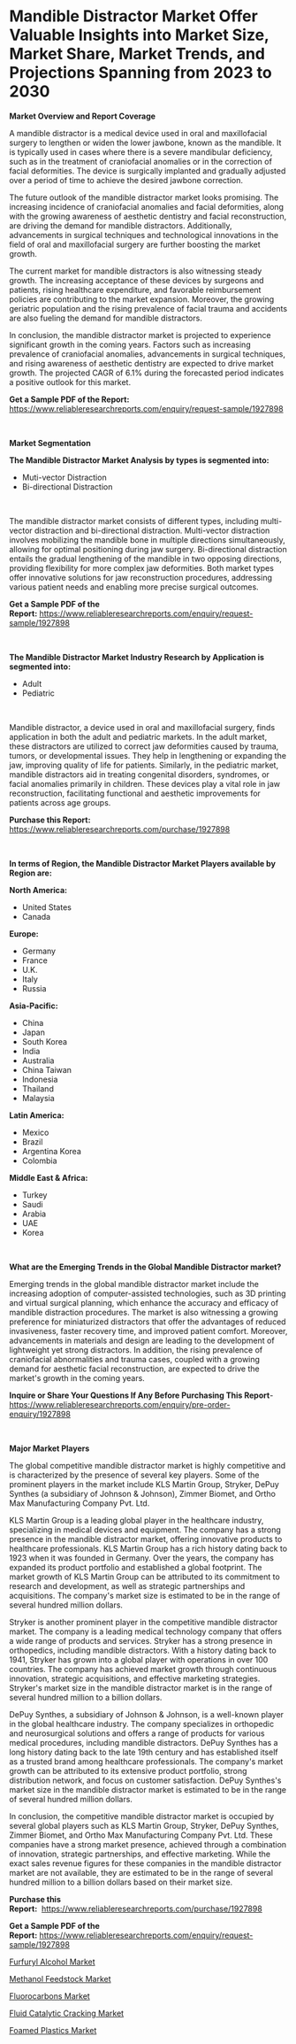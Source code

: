 <p><h1>Mandible Distractor Market Offer Valuable Insights into Market Size, Market Share, Market Trends, and Projections Spanning from 2023 to 2030</h1></p><p><strong>Market Overview and Report Coverage</strong></p>
<p><p>A mandible distractor is a medical device used in oral and maxillofacial surgery to lengthen or widen the lower jawbone, known as the mandible. It is typically used in cases where there is a severe mandibular deficiency, such as in the treatment of craniofacial anomalies or in the correction of facial deformities. The device is surgically implanted and gradually adjusted over a period of time to achieve the desired jawbone correction.</p><p>The future outlook of the mandible distractor market looks promising. The increasing incidence of craniofacial anomalies and facial deformities, along with the growing awareness of aesthetic dentistry and facial reconstruction, are driving the demand for mandible distractors. Additionally, advancements in surgical techniques and technological innovations in the field of oral and maxillofacial surgery are further boosting the market growth.</p><p>The current market for mandible distractors is also witnessing steady growth. The increasing acceptance of these devices by surgeons and patients, rising healthcare expenditure, and favorable reimbursement policies are contributing to the market expansion. Moreover, the growing geriatric population and the rising prevalence of facial trauma and accidents are also fueling the demand for mandible distractors.</p><p>In conclusion, the mandible distractor market is projected to experience significant growth in the coming years. Factors such as increasing prevalence of craniofacial anomalies, advancements in surgical techniques, and rising awareness of aesthetic dentistry are expected to drive market growth. The projected CAGR of 6.1% during the forecasted period indicates a positive outlook for this market.</p></p>
<p><strong>Get a Sample PDF of the Report:</strong> <a href="https://www.reliableresearchreports.com/enquiry/request-sample/1927898">https://www.reliableresearchreports.com/enquiry/request-sample/1927898</a></p>
<p>&nbsp;</p>
<p><strong>Market Segmentation</strong></p>
<p><strong>The Mandible Distractor Market Analysis by types is segmented into:</strong></p>
<p><ul><li>Muti-vector Distraction</li><li>Bi-directional Distraction</li></ul></p>
<p>&nbsp;</p>
<p><p>The mandible distractor market consists of different types, including multi-vector distraction and bi-directional distraction. Multi-vector distraction involves mobilizing the mandible bone in multiple directions simultaneously, allowing for optimal positioning during jaw surgery. Bi-directional distraction entails the gradual lengthening of the mandible in two opposing directions, providing flexibility for more complex jaw deformities. Both market types offer innovative solutions for jaw reconstruction procedures, addressing various patient needs and enabling more precise surgical outcomes.</p></p>
<p><strong>Get a Sample PDF of the Report:</strong>&nbsp;<a href="https://www.reliableresearchreports.com/enquiry/request-sample/1927898">https://www.reliableresearchreports.com/enquiry/request-sample/1927898</a></p>
<p>&nbsp;</p>
<p><strong>The Mandible Distractor Market Industry Research by Application is segmented into:</strong></p>
<p><ul><li>Adult</li><li>Pediatric</li></ul></p>
<p>&nbsp;</p>
<p><p>Mandible distractor, a device used in oral and maxillofacial surgery, finds application in both the adult and pediatric markets. In the adult market, these distractors are utilized to correct jaw deformities caused by trauma, tumors, or developmental issues. They help in lengthening or expanding the jaw, improving quality of life for patients. Similarly, in the pediatric market, mandible distractors aid in treating congenital disorders, syndromes, or facial anomalies primarily in children. These devices play a vital role in jaw reconstruction, facilitating functional and aesthetic improvements for patients across age groups.</p></p>
<p><strong>Purchase this Report:</strong>&nbsp; <a href="https://www.reliableresearchreports.com/purchase/1927898">https://www.reliableresearchreports.com/purchase/1927898</a></p>
<p>&nbsp;</p>
<p><strong>In terms of Region, the Mandible Distractor Market Players available by Region are:</strong></p>
<p>
    <p> <strong> North America: </strong>
        <ul>
            <li>United States</li>
            <li>Canada</li>
        </ul>
        </p> 
    <p> <strong> Europe: </strong>
        <ul>
            <li>Germany</li>
            <li>France</li>
            <li>U.K.</li>
            <li>Italy</li>
            <li>Russia</li>
        </ul>
        </p> 
    <p> <strong> Asia-Pacific: </strong>
        <ul>
            <li>China</li>
            <li>Japan</li>
            <li>South Korea</li>
            <li>India</li>
            <li>Australia</li>
            <li>China Taiwan</li>
            <li>Indonesia</li>
            <li>Thailand</li>
            <li>Malaysia</li>
        </ul>
        </p> 
    <p> <strong> Latin America: </strong>
        <ul>
            <li>Mexico</li>
            <li>Brazil</li>
            <li>Argentina Korea</li>
            <li>Colombia</li>
        </ul>
        </p> 
    <p> <strong> Middle East & Africa: </strong>
        <ul>
            <li>Turkey</li>
            <li>Saudi</li>
            <li>Arabia</li>
            <li>UAE</li>
            <li>Korea</li>
        </ul>
    </p>
    </p>
<p>&nbsp;</p>
<p><strong>What are the Emerging Trends in the Global Mandible Distractor market?</strong></p>
<p><p>Emerging trends in the global mandible distractor market include the increasing adoption of computer-assisted technologies, such as 3D printing and virtual surgical planning, which enhance the accuracy and efficacy of mandible distraction procedures. The market is also witnessing a growing preference for miniaturized distractors that offer the advantages of reduced invasiveness, faster recovery time, and improved patient comfort. Moreover, advancements in materials and design are leading to the development of lightweight yet strong distractors. In addition, the rising prevalence of craniofacial abnormalities and trauma cases, coupled with a growing demand for aesthetic facial reconstruction, are expected to drive the market's growth in the coming years.</p></p>
<p><strong>Inquire or Share Your Questions If Any Before Purchasing This Report</strong>- <a href="https://www.reliableresearchreports.com/enquiry/pre-order-enquiry/1927898">https://www.reliableresearchreports.com/enquiry/pre-order-enquiry/1927898</a></p>
<p>&nbsp;</p>
<p><strong>Major Market Players</strong></p>
<p><p>The global competitive mandible distractor market is highly competitive and is characterized by the presence of several key players. Some of the prominent players in the market include KLS Martin Group, Stryker, DePuy Synthes (a subsidiary of Johnson & Johnson), Zimmer Biomet, and Ortho Max Manufacturing Company Pvt. Ltd.</p><p>KLS Martin Group is a leading global player in the healthcare industry, specializing in medical devices and equipment. The company has a strong presence in the mandible distractor market, offering innovative products to healthcare professionals. KLS Martin Group has a rich history dating back to 1923 when it was founded in Germany. Over the years, the company has expanded its product portfolio and established a global footprint. The market growth of KLS Martin Group can be attributed to its commitment to research and development, as well as strategic partnerships and acquisitions. The company's market size is estimated to be in the range of several hundred million dollars.</p><p>Stryker is another prominent player in the competitive mandible distractor market. The company is a leading medical technology company that offers a wide range of products and services. Stryker has a strong presence in orthopedics, including mandible distractors. With a history dating back to 1941, Stryker has grown into a global player with operations in over 100 countries. The company has achieved market growth through continuous innovation, strategic acquisitions, and effective marketing strategies. Stryker's market size in the mandible distractor market is in the range of several hundred million to a billion dollars.</p><p>DePuy Synthes, a subsidiary of Johnson & Johnson, is a well-known player in the global healthcare industry. The company specializes in orthopedic and neurosurgical solutions and offers a range of products for various medical procedures, including mandible distractors. DePuy Synthes has a long history dating back to the late 19th century and has established itself as a trusted brand among healthcare professionals. The company's market growth can be attributed to its extensive product portfolio, strong distribution network, and focus on customer satisfaction. DePuy Synthes's market size in the mandible distractor market is estimated to be in the range of several hundred million dollars.</p><p>In conclusion, the competitive mandible distractor market is occupied by several global players such as KLS Martin Group, Stryker, DePuy Synthes, Zimmer Biomet, and Ortho Max Manufacturing Company Pvt. Ltd. These companies have a strong market presence, achieved through a combination of innovation, strategic partnerships, and effective marketing. While the exact sales revenue figures for these companies in the mandible distractor market are not available, they are estimated to be in the range of several hundred million to a billion dollars based on their market size.</p></p>
<p><strong>Purchase this Report:</strong>&nbsp;&nbsp;<a href="https://www.reliableresearchreports.com/purchase/1927898">https://www.reliableresearchreports.com/purchase/1927898</a></p>
<p></p>
<p><strong>Get a Sample PDF of the Report:</strong>&nbsp;<a href="https://www.reliableresearchreports.com/enquiry/request-sample/1927898">https://www.reliableresearchreports.com/enquiry/request-sample/1927898</a></p>
<p><p><a href="https://medium.com/@twiladurgan/furfuryl-alcohol-market-exploring-market-share-market-trends-and-future-growth-4f12c2d4b0fb">Furfuryl Alcohol Market</a></p><p><a href="https://medium.com/@linabernier/methanol-feedstock-nbsp-market-focuses-on-market-share-size-and-projected-forecast-till-2030-40d1845d3af3">Methanol Feedstock Market</a></p><p><a href="https://medium.com/@lilliandach2023/fluorocarbons-market-outlook-industry-overview-and-forecast-2023-to-2030-62515601da4e">Fluorocarbons Market</a></p><p><a href="https://medium.com/@isomgleason/fluid-catalytic-cracking-market-size-reveals-the-best-marketing-channels-in-global-industry-7dfd8af291f9">Fluid Catalytic Cracking Market</a></p><p><a href="https://medium.com/@magaliortiz1955/analyzing-foamed-plastics-market-global-industry-perspective-and-forecast-2023-to-2030-5039ce62b57e">Foamed Plastics Market</a></p></p>